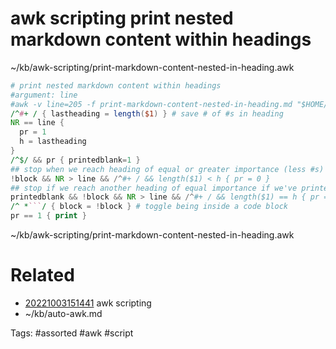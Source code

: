 # awk scripting print nested markdown content within headings
~/kb/awk-scripting/print-markdown-content-nested-in-heading.awk
```awk
# print nested markdown content within headings
#argument: line
#awk -v line=205 -f print-markdown-content-nested-in-heading.md "$HOME/PayloadsAllTheThings/Methodology and Resources/Active Directory Attack.md"
/^#+ / { lastheading = length($1) } # save # of #s in heading
NR == line { 
  pr = 1
  h = lastheading
}
/^$/ && pr { printedblank=1 }
## stop when we reach heading of equal or greater importance (less #s)
!block && NR > line && /^#+ / && length($1) < h { pr = 0 }
## stop if we reach another heading of equal importance if we've printed at least one blank line
printedblank && !block && NR > line && /^#+ / && length($1) == h { pr = 0 }
/^ *```/ { block = !block } # toggle being inside a code block
pr == 1 { print }
```

~/kb/awk-scripting/print-markdown-content-nested-in-heading.awk
# Related
- [20221003151441](/zet/20221003151441/README.md) awk scripting
- ~/kb/auto-awk.md

Tags:
    #assorted #awk #script
